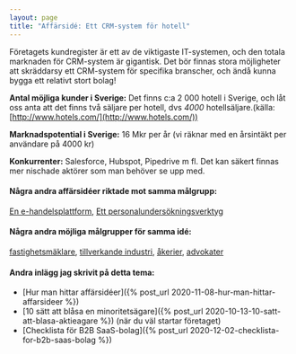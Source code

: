 ```yaml
---
layout: page
title: "Affärsidé: Ett CRM-system för hotell"
---
```

Företagets kundregister är ett av de viktigaste IT-systemen, och den totala marknaden för CRM-system är gigantisk. Det bör finnas stora möjligheter att skräddarsy ett CRM-system för specifika branscher, och ändå kunna bygga ett relativt stort bolag!

**Antal möjliga kunder i Sverige:** Det finns c:a 2 000 hotell i Sverige, och låt oss anta att det finns två säljare per hotell, dvs *4000* hotellsäljare.(källa: [http://www.hotels.com/](http://www.hotels.com/))

**Marknadspotential i Sverige:** 16 Mkr per år (vi räknar med en årsintäkt per användare på 4000 kr)

**Konkurrenter:** Salesforce, Hubspot, Pipedrive m fl. Det kan säkert finnas mer nischade aktörer som man behöver se upp med.

#### Några andra affärsidéer riktade mot samma målgrupp:
[En e-handelsplattform](/affarsideer/en-e-handelsplattform-for-hotell/), [Ett personalundersökningsverktyg](/affarsideer/ett-personalundersokningsverktyg-for-hotell/)


#### Några andra möjliga målgrupper för samma idé:
[fastighetsmäklare](/affarsideer/ett-crm-system-for-fastighetsmaklare/), [tillverkande industri](/affarsideer/ett-crm-system-for-tillverkande-industri/), [åkerier](/affarsideer/ett-crm-system-for-akerier/), [advokater](/affarsideer/ett-crm-system-for-advokater/)

#### Andra inlägg jag skrivit på detta tema:
- [Hur man hittar affärsidéer]({% post_url 2020-11-08-hur-man-hittar-affarsideer %})
- [10 sätt att blåsa en minoritetsägare]({% post_url 2020-10-13-10-satt-att-blasa-aktieagare %}) (när du väl startar företaget)
- [Checklista för B2B SaaS-bolag]({% post_url 2020-12-02-checklista-for-b2b-saas-bolag %})

